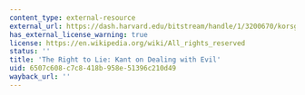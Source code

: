 ```yaml
---
content_type: external-resource
external_url: https://dash.harvard.edu/bitstream/handle/1/3200670/korsgaard_righttolie.pdf?sequence=2
has_external_license_warning: true
license: https://en.wikipedia.org/wiki/All_rights_reserved
status: ''
title: 'The Right to Lie: Kant on Dealing with Evil'
uid: 6507c608-c7c8-418b-958e-51396c210d49
wayback_url: ''
---
```


